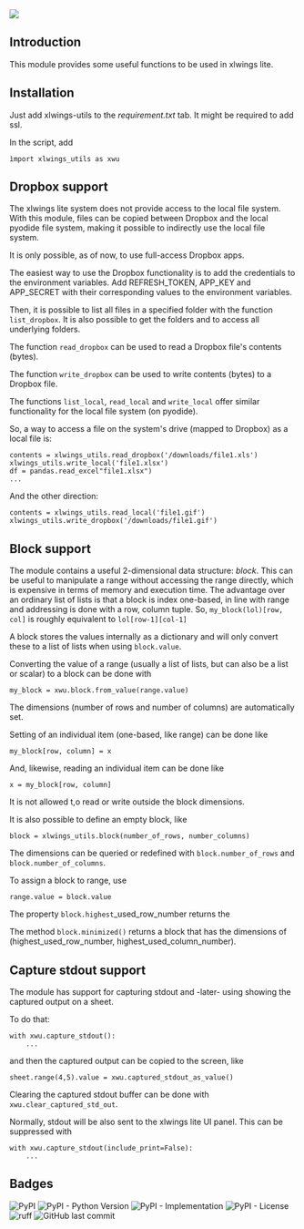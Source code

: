  <img src="https://www.salabim.org/xlwings_utils_logo2.png">  

## Introduction

This module provides some useful functions to be used in xlwings lite.

## Installation

Just add xlwings-utils to the *requirement.txt* tab. It might be required to add ssl.

In the script, add

```ìmport xlwings_utils as xwu```

## Dropbox support

The xlwings lite system does not provide access to the local file system. With this module, files can be copied between Dropbox and the local pyodide file system, making it possible to indirectly use the local file system.

It is only possible, as of now, to use full-access Dropbox apps.

The easiest way to use the Dropbox functionality is to add the credentials to the environment variables. Add REFRESH_TOKEN, APP_KEY and APP_SECRET with their corresponding values to the environment variables.

Then, it is possible to list all files in a specified folder with the function `list_dropbox`.
It is also possible to get the folders and to access all underlying folders.

The function `read_dropbox` can be used to read a Dropbox file's contents (bytes).

The function `write_dropbox` can be used to write contents (bytes) to a Dropbox file.

The functions `list_local`, `read_local` and `write_local` offer similar functionality for the local file system (on pyodide).

So, a way to access a file on the system's drive (mapped to Dropbox) as a local file is:

```
contents = xlwings_utils.read_dropbox('/downloads/file1.xls')
xlwings_utils.write_local('file1.xlsx')
df = pandas.read_excel"file1.xlsx")
...
```
And the other direction:
```
contents = xlwings_utils.read_local('file1.gif')
xlwings_utils.write_dropbox('/downloads/file1.gif')
```

## Block support

The module contains a useful 2-dimensional data structure: *block*.
This can be useful to manipulate a range without accessing the range directly, which is expensive in terms of memory and execution time.
The advantage over an ordinary list of lists is that a block is index one-based, in line with range and addressing is done with a row, column tuple.
So, `my_block(lol)[row, col]` is roughly equivalent to `lol[row-1][col-1]`

A block stores the values internally as a dictionary and will only convert these to a list of lists when using `block.value`. 

Converting the value of a range (usually a list of lists, but can also be a list or scalar) to a block can be done with

```
my_block = xwu.block.from_value(range.value)
```
The dimensions (number of rows and number of columns) are automatically set.

Setting of an individual item (one-based, like range) can be done like
```
my_block[row, column] = x
```
And, likewise, reading an individual item can be done like
```
x = my_block[row, column]
```
It is not allowed t,o read or write outside the block dimensions.

It is also possible to define an empty block, like
```
block = xlwings_utils.block(number_of_rows, number_columns)
```
The dimensions can be queried or redefined with `block.number_of_rows` and 
`block.number_of_columns`.

To assign a block to range, use
```
range.value = block.value
```

The property `block.highest`_used_row_number returns the

The method `block.minimized()` returns a block that has the dimensions of (highest_used_row_number, highest_used_column_number). 

## Capture stdout support

The module has support for capturing stdout and -later- using showing the captured output on a sheet.

To do that:

```makes it possible to capture stdout writes, which
with xwu.capture_stdout():
    ...
```
and then the captured output can be copied to the screen, like

```can then be copied to a worksheet in a later stage.
sheet.range(4,5).value = xwu.captured_stdout_as_value()
```

Clearing the captured stdout buffer can be done with `xwu.clear_captured_std_out`.

Normally, stdout will be also sent to the xlwings lite UI panel. This can be suppressed with

```
with xwu.capture_stdout(include_print=False):
    ...
```

## Badges

![PyPI](https://img.shields.io/pypi/v/xlwings-utils) ![PyPI - Python Version](https://img.shields.io/pypi/pyversions/xlwings-utils) ![PyPI - Implementation](https://img.shields.io/pypi/implementation/xlwings-utils)
![PyPI - License](https://img.shields.io/pypi/l/xlwings-utils) ![ruff](https://img.shields.io/badge/style-ruff-41B5BE?style=flat) 
![GitHub last commit](https://img.shields.io/github/last-commit/salabim/peek)


